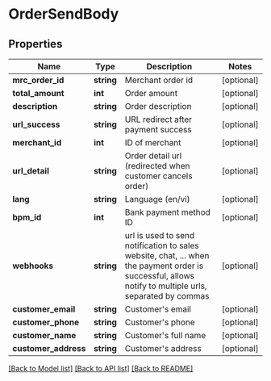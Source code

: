 # OrderSendBody

## Properties
Name | Type | Description | Notes
------------ | ------------- | ------------- | -------------
**mrc_order_id** | **string** | Merchant order id | [optional] 
**total_amount** | **int** | Order amount | [optional] 
**description** | **string** | Order description | [optional] 
**url_success** | **string** | URL redirect after payment success | [optional] 
**merchant_id** | **int** | ID of merchant | [optional] 
**url_detail** | **string** | Order detail url (redirected when customer cancels order) | [optional] 
**lang** | **string** | Language (en/vi) | [optional] 
**bpm_id** | **int** | Bank payment method ID | [optional] 
**webhooks** | **string** | url is used to send notification to sales website, chat, ... when the payment order is successful, allows notify to multiple urls, separated by commas | [optional] 
**customer_email** | **string** | Customer&#x27;s email | [optional] 
**customer_phone** | **string** | Customer&#x27;s phone | [optional] 
**customer_name** | **string** | Customer&#x27;s full name | [optional] 
**customer_address** | **string** | Customer&#x27;s address | [optional] 

[[Back to Model list]](../../README.md#documentation-for-models) [[Back to API list]](../../README.md#documentation-for-api-endpoints) [[Back to README]](../../README.md)

